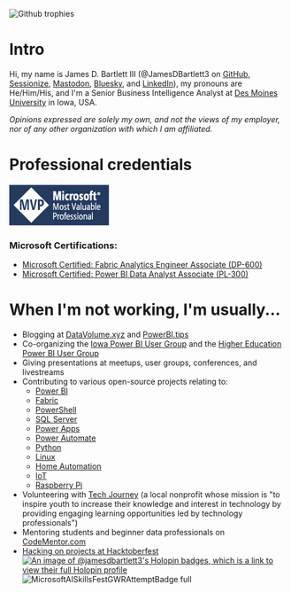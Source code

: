 ![Github trophies](https://github-profile-trophy.vercel.app/?username=JamesDBartlett3&margin-w=15&margin-h=15&theme=dracula&title=MultiLanguage,Issues,Repositories,Stars,Commits,Followers,PullRequest,Experience)

# Intro
Hi, my name is James D. Bartlett III (@JamesDBartlett3 on [GitHub](https://github.com/JamesDBartlett3), [Sessionize](https://sessionize.com/JamesDBartlett3), [Mastodon](https://techhub.social/@JamesDBartlett3), [Bluesky](https://bsky.app/profile/jamesdbartlett3.bsky.social), and [LinkedIn](https://linkedin.com/in/jamesdbartlett3)), my pronouns are He/Him/His, and I'm a Senior Business Intelligence Analyst at [Des Moines University](https://www.dmu.edu/) in Iowa, USA.  
  
_Opinions expressed are solely my own, and not the views of my employer, nor of any other organization with which I am affiliated._

# Professional credentials
  
[![Microsoft MVP (Most Valuable Professional)](assets/MVP_Badge_Horizontal_Secondary_DarkBlue7694_RGB.png)](https://mvp.microsoft.com/en-US/mvp/profile/94414f71-47ad-4c1e-8833-f5a6642299bb)

### Microsoft Certifications:
- [Microsoft Certified: Fabric Analytics Engineer Associate (DP-600)](https://learn.microsoft.com/api/credentials/share/en-us/JamesDBartlett3/EB0E7F1DF2C5D9A3)
- [Microsoft Certified: Power BI Data Analyst Associate (PL-300)](https://learn.microsoft.com/api/credentials/share/en-us/JamesDBartlett3/5CA9E345DCCD8B6D)

# When I'm not working, I'm usually...
- Blogging at [DataVolume.xyz](https://datavolume.xyz) and [PowerBI.tips](https://powerbi.tips/author/jamesdbartlett3)
- Co-organizing the [Iowa Power BI User Group](https://meetup.com/IowaPowerBI) and the [Higher Education Power BI User Group](https://meetup.com/higher-education-power-bi-user-group/)
- Giving presentations at meetups, user groups, conferences, and livestreams
- Contributing to various open-source projects relating to:
  - [Power BI](https://powerbi.com)
  - [Fabric](https://www.microsoft.com/microsoft-fabric)
  - [PowerShell](https://github.com/PowerShell/PowerShell)
  - [SQL Server](https://microsoft.com/sql-server)
  - [Power Apps](https://make.powerapps.com)
  - [Power Automate](https://powerautomate.microsoft.com)
  - [Python](https://python.org)
  - [Linux](https://kernel.org)
  - [Home Automation](https://wikipedia.org/wiki/Home_automation)
  - [IoT](https://wikipedia.org/wiki/Internet_of_things)
  - [Raspberry Pi](https://raspberrypi.org)  
- Volunteering with [Tech Journey](https://techjourney.org) (a local nonprofit whose mission is "to inspire youth to increase their knowledge and interest in technology by providing engaging learning opportunities led by technology professionals")
- Mentoring students and beginner data professionals on [CodeMentor.com](https://www.codementor.io/@jamesdbartlett3)
- [Hacking on projects at Hacktoberfest](https://hacktoberfest.com)
[![An image of @jamesdbartlett3's Holopin badges, which is a link to view their full Holopin profile](https://holopin.me/jamesdbartlett3)](https://holopin.io/@jamesdbartlett3)
![MicrosoftAISkillsFestGWRAttemptBadge full](https://github.com/user-attachments/assets/6285a545-84e4-4edf-9425-ee1b4cc5fce4)

<!--
**JamesDBartlett3/JamesDBartlett3** is a ✨ _special_ ✨ repository because its `README.md` (this file) appears on your GitHub profile.

Here are some ideas to get you started:

- 🔭 I’m currently working on ...
- 🌱 I’m currently learning ...
- 👯 I’m looking to collaborate on ...
- 🤔 I’m looking for help with ...
- 💬 Ask me about ...
- 📫 How to reach me: ...
- 😄 Pronouns: ...
- ⚡ Fun fact: ...
-->
